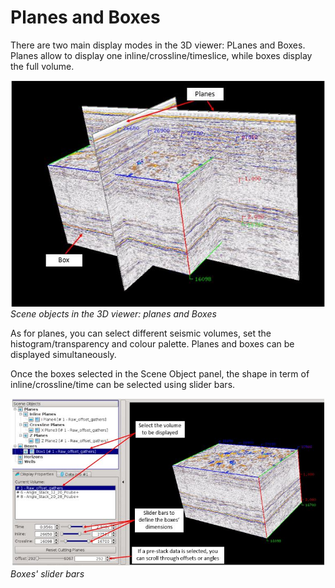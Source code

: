 # Planes and Boxes

There are two main display modes in the 3D viewer: PLanes and Boxes. Planes allow to display one inline/crossline/timeslice, while boxes display the full volume.

![](../../.gitbook/assets/3dviewer_boxes1.JPG)  
_Scene objects in the 3D viewer: planes and Boxes_

As for planes, you can select different seismic volumes, set the histogram/transparency and colour palette. Planes and boxes can be displayed simultaneously.

Once the boxes selected in the Scene Object panel, the shape in term of inline/crossline/time can be selected using slider bars.

![](../../.gitbook/assets/3dviewer_boxes2.JPG)  
_Boxes' slider bars_


